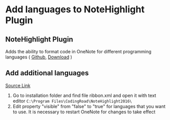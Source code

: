 # Add languages to NoteHighlight Plugin

## NoteHighlight Plugin

Adds the ability to format code in OneNote for different programming languages ( [Github](https://github.com/elvirbrk/NoteHighlight2016), [Download](https://github.com/elvirbrk/NoteHighlight2016/releases/tag/v3.5) )

## Add additional languages

[Source Link](https://github.com/elvirbrk/NoteHighlight2016/blob/master/README.md#additional-languages)

1. Go to installation folder and find file ribbon.xml and open it with text editor `C:\Program Files\CodingRoad\NoteHighlight2016\`
1. Edit property "visible" from "false" to "true" for languages that you want to use. It is necessary to restart OneNote for changes to take effect